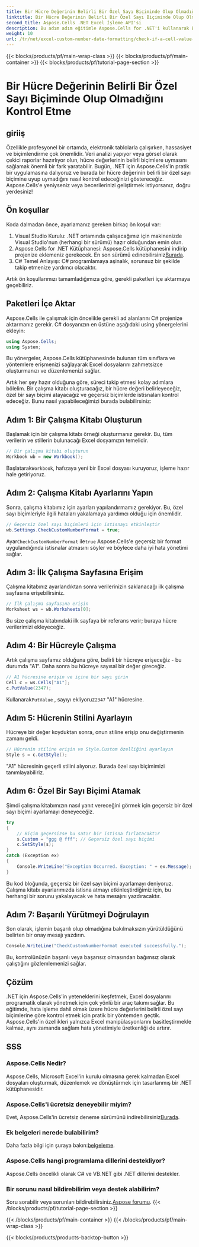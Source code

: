 ```yaml
---
title: Bir Hücre Değerinin Belirli Bir Özel Sayı Biçiminde Olup Olmadığını Kontrol Etme
linktitle: Bir Hücre Değerinin Belirli Bir Özel Sayı Biçiminde Olup Olmadığını Kontrol Etme
second_title: Aspose.Cells .NET Excel İşleme API'si
description: Bu adım adım eğitimle Aspose.Cells for .NET'i kullanarak Excel hücre değerlerinin özel sayı biçimlerine göre nasıl kontrol edileceğini öğrenin.
weight: 10
url: /tr/net/excel-custom-number-date-formatting/check-if-a-cell-value-is-in-a-specific-custom-number-format/
---
```


{{< blocks/products/pf/main-wrap-class >}}
{{< blocks/products/pf/main-container >}}
{{< blocks/products/pf/tutorial-page-section >}}

# Bir Hücre Değerinin Belirli Bir Özel Sayı Biçiminde Olup Olmadığını Kontrol Etme

## giriiş

Özellikle profesyonel bir ortamda, elektronik tablolarla çalışırken, hassasiyet ve biçimlendirme çok önemlidir. Veri analizi yapıyor veya görsel olarak çekici raporlar hazırlıyor olun, hücre değerlerinin belirli biçimlere uymasını sağlamak önemli bir fark yaratabilir. Bugün, .NET için Aspose.Cells'in pratik bir uygulamasına dalıyoruz ve burada bir hücre değerinin belirli bir özel sayı biçimine uyup uymadığını nasıl kontrol edeceğinizi göstereceğiz. Aspose.Cells'e yeniyseniz veya becerilerinizi geliştirmek istiyorsanız, doğru yerdesiniz!

## Ön koşullar

Koda dalmadan önce, ayarlamanız gereken birkaç ön koşul var:

1. Visual Studio Kurulu: .NET ortamında çalışacağımız için makinenizde Visual Studio'nun (herhangi bir sürümü) hazır olduğundan emin olun.
2.  Aspose.Cells for .NET Kütüphanesi: Aspose.Cells kütüphanesini indirip projenize eklemeniz gerekecek. En son sürümü edinebilirsiniz[Burada](https://releases.aspose.com/cells/net/).
3. C# Temel Anlayışı: C# programlamaya aşinalık, sorunsuz bir şekilde takip etmenize yardımcı olacaktır.

Artık ön koşullarımızı tamamladığımıza göre, gerekli paketleri içe aktarmaya geçebiliriz.

## Paketleri İçe Aktar

Aspose.Cells ile çalışmak için öncelikle gerekli ad alanlarını C# projenize aktarmanız gerekir. C# dosyanızın en üstüne aşağıdaki using yönergelerini ekleyin:

```csharp
using Aspose.Cells;
using System;
```

Bu yönergeler, Aspose.Cells kütüphanesinde bulunan tüm sınıflara ve yöntemlere erişmenizi sağlayarak Excel dosyalarını zahmetsizce oluşturmanızı ve düzenlemenizi sağlar.

Artık her şey hazır olduğuna göre, süreci takip etmesi kolay adımlara bölelim. Bir çalışma kitabı oluşturacağız, bir hücre değeri belirleyeceğiz, özel bir sayı biçimi atayacağız ve geçersiz biçimlerde istisnaları kontrol edeceğiz. Bunu nasıl yapabileceğimizi burada bulabilirsiniz:

## Adım 1: Bir Çalışma Kitabı Oluşturun

Başlamak için bir çalışma kitabı örneği oluşturmanız gerekir. Bu, tüm verilerin ve stillerin bulunacağı Excel dosyamızın temelidir.

```csharp
// Bir çalışma kitabı oluşturun
Workbook wb = new Workbook();
```

 Başlatarak`Workbook`, hafızaya yeni bir Excel dosyası kuruyoruz, işleme hazır hale getiriyoruz.

## Adım 2: Çalışma Kitabı Ayarlarını Yapın

Sonra, çalışma kitabımız için ayarları yapılandırmamız gerekiyor. Bu, özel sayı biçimleriyle ilgili hataları yakalamaya yardımcı olduğu için önemlidir.

```csharp
// Geçersiz özel sayı biçimleri için istisnayı etkinleştir
wb.Settings.CheckCustomNumberFormat = true;
```

 Ayar`CheckCustomNumberFormat` ile`true` Aspose.Cells'e geçersiz bir format uygulandığında istisnalar atmasını söyler ve böylece daha iyi hata yönetimi sağlar.

## Adım 3: İlk Çalışma Sayfasına Erişim

Çalışma kitabınız ayarlandıktan sonra verilerinizin saklanacağı ilk çalışma sayfasına erişebilirsiniz.

```csharp
// İlk çalışma sayfasına erişin
Worksheet ws = wb.Worksheets[0];
```

Bu size çalışma kitabındaki ilk sayfaya bir referans verir; buraya hücre verilerimizi ekleyeceğiz.

## Adım 4: Bir Hücreyle Çalışma

Artık çalışma sayfamız olduğuna göre, belirli bir hücreye erişeceğiz - bu durumda "A1". Daha sonra bu hücreye sayısal bir değer gireceğiz.

```csharp
// A1 hücresine erişin ve içine bir sayı girin
Cell c = ws.Cells["A1"];
c.PutValue(2347);
```

 Kullanarak`PutValue` , sayıyı ekliyoruz`2347` "A1" hücresine. 

## Adım 5: Hücrenin Stilini Ayarlayın

Hücreye bir değer koyduktan sonra, onun stiline erişip onu değiştirmenin zamanı geldi.

```csharp
// Hücrenin stiline erişin ve Style.Custom özelliğini ayarlayın
Style s = c.GetStyle();
```

"A1" hücresinin geçerli stilini alıyoruz. Burada özel sayı biçimimizi tanımlayabiliriz.

## Adım 6: Özel Bir Sayı Biçimi Atamak

Şimdi çalışma kitabımızın nasıl yanıt vereceğini görmek için geçersiz bir özel sayı biçimi ayarlamayı deneyeceğiz.

```csharp
try
{
    // Biçim geçersizse bu satır bir istisna fırlatacaktır
    s.Custom = "ggg @ fff"; // Geçersiz özel sayı biçimi
    c.SetStyle(s);
}
catch (Exception ex)
{
    Console.WriteLine("Exception Occurred. Exception: " + ex.Message);
}
```

Bu kod bloğunda, geçersiz bir özel sayı biçimi ayarlamayı deniyoruz. Çalışma kitabı ayarlarımızda istisna atmayı etkinleştirdiğimiz için, bu herhangi bir sorunu yakalayacak ve hata mesajını yazdıracaktır.

## Adım 7: Başarılı Yürütmeyi Doğrulayın

Son olarak, işlemin başarılı olup olmadığına bakılmaksızın yürütüldüğünü belirten bir onay mesajı yazdırın.

```csharp
Console.WriteLine("CheckCustomNumberFormat executed successfully.");
```

Bu, kontrolünüzün başarılı veya başarısız olmasından bağımsız olarak çalıştığını gözlemlemenizi sağlar.

## Çözüm

.NET için Aspose.Cells'in yeteneklerini keşfetmek, Excel dosyalarını programatik olarak yönetmek için çok yönlü bir araç takımı sağlar. Bu eğitimde, hata işleme dahil olmak üzere hücre değerlerini belirli özel sayı biçimlerine göre kontrol etmek için pratik bir yöntemden geçtik. Aspose.Cells'in özellikleri yalnızca Excel manipülasyonlarını basitleştirmekle kalmaz, aynı zamanda sağlam hata yönetimiyle üretkenliği de artırır.

## SSS

### Aspose.Cells Nedir?
Aspose.Cells, Microsoft Excel'in kurulu olmasına gerek kalmadan Excel dosyaları oluşturmak, düzenlemek ve dönüştürmek için tasarlanmış bir .NET kütüphanesidir.

### Aspose.Cells'i ücretsiz deneyebilir miyim?
 Evet, Aspose.Cells'in ücretsiz deneme sürümünü indirebilirsiniz[Burada](https://releases.aspose.com/).

### Ek belgeleri nerede bulabilirim?
 Daha fazla bilgi için şuraya bakın:[belgeleme](https://reference.aspose.com/cells/net/).

### Aspose.Cells hangi programlama dillerini destekliyor?
Aspose.Cells öncelikli olarak C# ve VB.NET gibi .NET dillerini destekler.

### Bir sorunu nasıl bildirebilirim veya destek alabilirim?
 Soru sorabilir veya sorunları bildirebilirsiniz.[Aspose forumu](https://forum.aspose.com/c/cells/9).
{{< /blocks/products/pf/tutorial-page-section >}}

{{< /blocks/products/pf/main-container >}}
{{< /blocks/products/pf/main-wrap-class >}}

{{< blocks/products/products-backtop-button >}}
